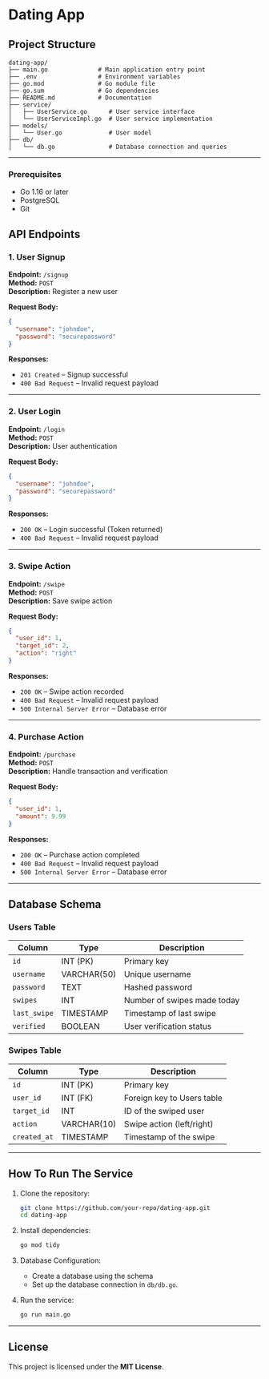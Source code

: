 # Dating App

## Project Structure

```
dating-app/
├── main.go              # Main application entry point
├── .env                 # Environment variables
├── go.mod               # Go module file
├── go.sum               # Go dependencies
├── README.md            # Documentation
├── service/
│   ├── UserService.go      # User service interface
│   └── UserServiceImpl.go  # User service implementation
├── models/
│   └── User.go             # User model
├── db/
│   └── db.go               # Database connection and queries
```

---

### Prerequisites

- Go 1.16 or later
- PostgreSQL
- Git

## API Endpoints

### **1. User Signup**
**Endpoint:** `/signup`  
**Method:** `POST`  
**Description:** Register a new user  

**Request Body:**
```json
{
  "username": "johndoe",
  "password": "securepassword"
}
```

**Responses:**
- `201 Created` – Signup successful
- `400 Bad Request` – Invalid request payload

---

### **2. User Login**
**Endpoint:** `/login`  
**Method:** `POST`  
**Description:** User authentication  

**Request Body:**
```json
{
  "username": "johndoe",
  "password": "securepassword"
}
```

**Responses:**
- `200 OK` – Login successful (Token returned)
- `400 Bad Request` – Invalid request payload

---

### **3. Swipe Action**
**Endpoint:** `/swipe`  
**Method:** `POST`  
**Description:** Save swipe action  

**Request Body:**
```json
{
  "user_id": 1,
  "target_id": 2,
  "action": "right"
}
```

**Responses:**
- `200 OK` – Swipe action recorded
- `400 Bad Request` – Invalid request payload
- `500 Internal Server Error` – Database error

---

### **4. Purchase Action**
**Endpoint:** `/purchase`  
**Method:** `POST`  
**Description:** Handle transaction and verification  

**Request Body:**
```json
{
  "user_id": 1,
  "amount": 9.99
}
```

**Responses:**
- `200 OK` – Purchase action completed
- `400 Bad Request` – Invalid request payload
- `500 Internal Server Error` – Database error

---

## **Database Schema**

### **Users Table**
| Column       | Type         | Description |
|-------------|-------------|-------------|
| `id`        | INT (PK)     | Primary key |
| `username`  | VARCHAR(50)  | Unique username |
| `password`  | TEXT         | Hashed password |
| `swipes`    | INT          | Number of swipes made today |
| `last_swipe` | TIMESTAMP   | Timestamp of last swipe |
| `verified`  | BOOLEAN      | User verification status |

### **Swipes Table**
| Column       | Type         | Description |
|-------------|-------------|-------------|
| `id`        | INT (PK)     | Primary key |
| `user_id`   | INT (FK)     | Foreign key to Users table |
| `target_id` | INT          | ID of the swiped user |
| `action`    | VARCHAR(10)  | Swipe action (left/right) |
| `created_at` | TIMESTAMP   | Timestamp of the swipe |

---

## **How To Run The Service**

1. Clone the repository:
   ```bash
   git clone https://github.com/your-repo/dating-app.git
   cd dating-app
   ```

2. Install dependencies:
   ```bash
   go mod tidy
   ```

3. Database Configuration:
   - Create a database using the schema
   - Set up the database connection in `db/db.go`.

4. Run the service:
   ```bash
   go run main.go
   ```

---

## **License**
This project is licensed under the **MIT License**.
